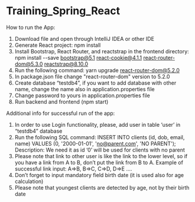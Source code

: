 # Training_Spring_React

How to run the App:
1.	Download file and open through IntelliJ IDEA or other IDE
2.	Generate React project: npm install
3.	Install Bootstrap, React Router, and reactstrap in the frontend directory: npm install --save bootstrap@5.1 react-cookie@4.1.1 react-router-dom@5.3.0 reactstrap@8.10.0
4.	Run the following command: yarn upgrade react-router-dom@5.2.0
5.	In package.json file change "react-router-dom" version to 5.2.0
6.	Create database “testdb4”, if you want to add database with other name, change the name also in application.properties file
7.	Change password to yours in  application.properties file
8.	Run backend and frontend (npm start)

Additional info for successful run of the app:
1.	In order to use Login functionality, please, add user in table ‘user’ in “testdb4”  database
2.	Run the following SQL command: INSERT INTO clients (id, dob, email, name) VALUES (0, '2000-01-01', 'no@parent.com', 'NO PARENT');
Description: We need it as id ‘0’ will be used for clients with no parent
3.	Please note that link to other user is like the link to the lower level, so if you have a link from A to B, don’t put the link from B to A. Example of successful link input:
A=>B,  B=>C,  C=>D, D=>E .... 
4.	Don’t forget to input mandatory field birth date (it is used also for age calculation)
5.	Please note that youngest clients are detected by age, not by their birth date
